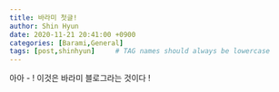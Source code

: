 ```yaml
---
title: 바라미 첫글!
author: Shin Hyun
date: 2020-11-21 20:41:00 +0900
categories: [Barami,General]
tags: [post,shinhyun]     # TAG names should always be lowercase
---
```


아아 - ! 이것은 바라미 블로그라는 것이다 ! 
